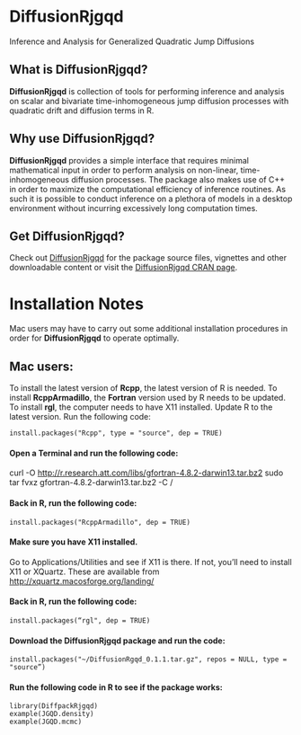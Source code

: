 
# DiffusionRjgqd
Inference and Analysis for Generalized Quadratic Jump Diffusions

## What is DiffusionRjgqd?
__DiffusionRjgqd__ is collection of tools for performing inference and analysis on scalar and bivariate time-inhomogeneous jump diffusion processes with quadratic drift and diffusion terms in R. 

## Why use DiffusionRjgqd?
__DiffusionRjgqd__ provides a simple interface that requires minimal mathematical input in order to perform analysis on non-linear, time-inhomogeneous diffusion processes. The package also makes use of C++ in order to maximize the computational efficiency of inference routines. As such it is possible to conduct inference on a plethora of models in a desktop environment without incurring excessively long computation times.

## Get DiffusionRjgqd?
Check out [DiffusionRjgqd](https://github.com/eta21/DiffusionRjgqd) for the package source files, vignettes and other downloadable content or visit the [DiffusionRjgqd CRAN page](https://cran.r-project.org/web/packages/DiffusionRjgqd/index.html).


# Installation Notes

Mac users may have to carry out some additional installation procedures in order for __DiffusionRjgqd__ to operate optimally. 

## Mac users:
To install the latest version of __Rcpp__, the latest version of R is needed.
To install __RcppArmadillo__, the __Fortran__ version used by R needs to be updated.
To install __rgl__, the computer needs to have X11 installed.
Update R to the latest version.
Run the following code:

```
install.packages("Rcpp", type = "source", dep = TRUE) 
```

#### Open a Terminal and run the following code:
curl -O http://r.research.att.com/libs/gfortran-4.8.2-darwin13.tar.bz2 
sudo tar fvxz gfortran-4.8.2-darwin13.tar.bz2 -C / 

#### Back in R, run the following code:
```
install.packages("RcppArmadillo", dep = TRUE) 
```

#### Make sure you have X11 installed. 
Go to Applications/Utilities and see if X11 is there. If not, you’ll need to install X11 or XQuartz. These are available from http://xquartz.macosforge.org/landing/

#### Back in R, run the following code:
```
install.packages(“rgl", dep = TRUE) 
```

#### Download the DiffusionRjgqd package and run the code:
```
install.packages("~/DiffusionRgqd_0.1.1.tar.gz", repos = NULL, type = "source”)
```

#### Run the following code in R to see if the package works:

```
library(DiffpackRjgqd) 
example(JGQD.density)
example(JGQD.mcmc)
```